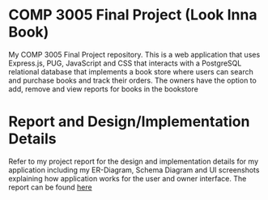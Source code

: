 # COMP 3005 Final Project (Look Inna Book)
My COMP 3005 Final Project repository. This is a web application that uses Express.js, PUG, JavaScript and CSS that interacts with a PostgreSQL relational database that implements a book store where users can search and purchase books and track their orders. The owners have the option to add, remove and view reports for books in the bookstore

# Report and Design/Implementation Details
Refer to my project report for the design and implementation details for my application including my ER-Diagram, Schema Diagram and UI screenshots explaining how application works for the user and owner interface. The report can be found [here](https://pages.github.com/)
